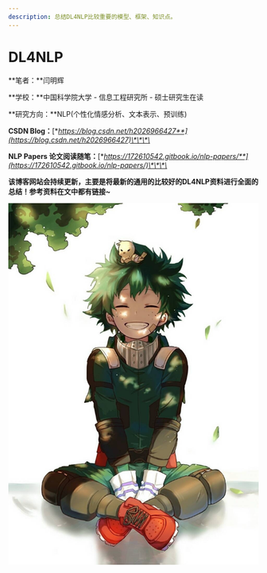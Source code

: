 ```yaml
---
description: 总结DL4NLP比较重要的模型、框架、知识点。
---
```


# DL4NLP

**笔者：**闫明辉

**学校：**中国科学院大学 - 信息工程研究所 - 硕士研究生在读

**研究方向：**NLP\(个性化情感分析、文本表示、预训练\)

**CSDN Blog：**[**https://blog.csdn.net/h2026966427**](https://blog.csdn.net/h2026966427)\*\*\*\*

**NLP Papers 论文阅读随笔：**[**https://172610542.gitbook.io/nlp-papers/**](https://172610542.gitbook.io/nlp-papers/)\*\*\*\*

**该博客网站会持续更新，主要是将最新的通用的比较好的DL4NLP资料进行全面的总结！参考资料在文中都有链接~**

![](.gitbook/assets/lv-gu-1.jpg)

